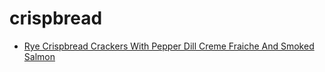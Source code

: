 # crispbread

 * [Rye Crispbread Crackers With Pepper Dill Creme Fraiche And Smoked Salmon](../../index/r/rye-crispbread-crackers-with-pepper-dill-creme-fraiche-and-smoked-salmon-105902.json)
